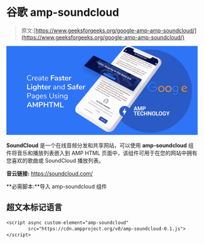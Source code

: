 # 谷歌 amp-soundcloud

> 原文:[https://www.geeksforgeeks.org/google-amp-amp-soundcloud/](https://www.geeksforgeeks.org/google-amp-amp-soundcloud/)

![](img/9f4c77d78e00cf75fc29323762067dd8.png)

**SoundCloud** 是一个在线音频分发和共享网站，可以使用 **amp-soundcloud** 组件将音乐和播放列表嵌入到 AMP HTML 页面中，该组件可用于在您的网站中拥有您喜欢的歌曲或 SoundCloud 播放列表。

**音云链接:** https://soundcloud.com/

**必需脚本:**导入 amp-soundcloud 组件

## 超文本标记语言

```
<script async custom-element="amp-soundcloud" 
        src="https://cdn.ampproject.org/v0/amp-soundcloud-0.1.js">
</script>
```